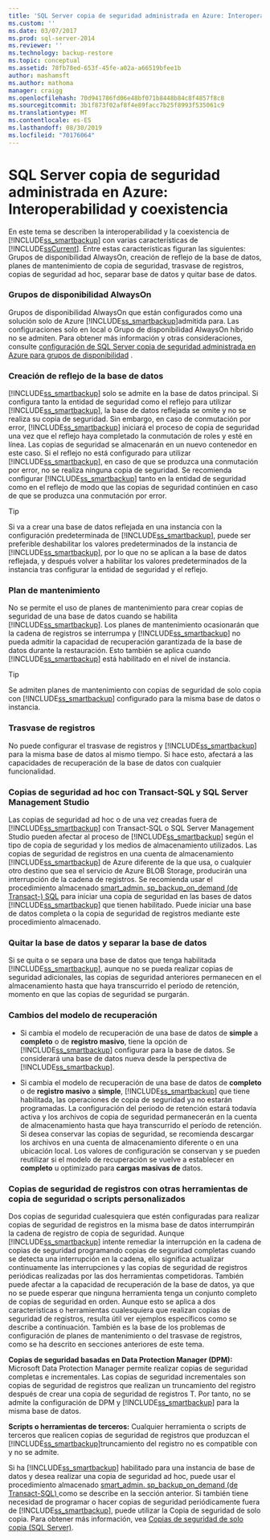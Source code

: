 ```yaml
---
title: 'SQL Server copia de seguridad administrada en Azure: Interoperabilidad y coexistencia | Microsoft Docs'
ms.custom: ''
ms.date: 03/07/2017
ms.prod: sql-server-2014
ms.reviewer: ''
ms.technology: backup-restore
ms.topic: conceptual
ms.assetid: 78fb78ed-653f-45fe-a02a-a66519bfee1b
author: mashamsft
ms.author: mathoma
manager: craigg
ms.openlocfilehash: 70d941786fd06e48bf071b8448b84c8f4857f8c8
ms.sourcegitcommit: 3b1f873f02af8f4e89facc7b25f8993f535061c9
ms.translationtype: MT
ms.contentlocale: es-ES
ms.lasthandoff: 08/30/2019
ms.locfileid: "70176064"
---
```

# <a name="sql-server-managed-backup-to-azure-interoperability-and-coexistence"></a>SQL Server copia de seguridad administrada en Azure: Interoperabilidad y coexistencia
  En este tema se describen la interoperabilidad y la coexistencia de [!INCLUDE[ss_smartbackup](../includes/ss-smartbackup-md.md)] con varias características de [!INCLUDE[ssCurrent](../includes/sscurrent-md.md)]. Entre estas características figuran las siguientes: Grupos de disponibilidad AlwaysOn, creación de reflejo de la base de datos, planes de mantenimiento de copia de seguridad, trasvase de registros, copias de seguridad ad hoc, separar base de datos y quitar base de datos.  
  
### <a name="alwayson-availability-groups"></a>Grupos de disponibilidad AlwaysOn  
 Grupos de disponibilidad AlwaysOn que están configurados como una solución solo de Azure [!INCLUDE[ss_smartbackup](../includes/ss-smartbackup-md.md)]admitida para. Las configuraciones solo en local o Grupo de disponibilidad AlwaysOn híbrido no se admiten. Para obtener más información y otras consideraciones, consulte [configuración de SQL Server copia de seguridad administrada en Azure para grupos de disponibilidad](../../2014/database-engine/setting-up-sql-server-managed-backup-to-windows-azure-for-availability-groups.md) .  
  
### <a name="database-mirroring"></a>Creación de reflejo de la base de datos  
 [!INCLUDE[ss_smartbackup](../includes/ss-smartbackup-md.md)] solo se admite en la base de datos principal. Si configura tanto la entidad de seguridad como el reflejo para utilizar [!INCLUDE[ss_smartbackup](../includes/ss-smartbackup-md.md)], la base de datos reflejada se omite y no se realiza su copia de seguridad. Sin embargo, en caso de conmutación por error, [!INCLUDE[ss_smartbackup](../includes/ss-smartbackup-md.md)] iniciará el proceso de copia de seguridad una vez que el reflejo haya completado la conmutación de roles y esté en línea. Las copias de seguridad se almacenarán en un nuevo contenedor en este caso. Si el reflejo no está configurado para utilizar [!INCLUDE[ss_smartbackup](../includes/ss-smartbackup-md.md)], en caso de que se produzca una conmutación por error, no se realiza ninguna copia de seguridad. Se recomienda configurar [!INCLUDE[ss_smartbackup](../includes/ss-smartbackup-md.md)] tanto en la entidad de seguridad como en el reflejo de modo que las copias de seguridad continúen en caso de que se produzca una conmutación por error.  
  
> [!TIP]  
>  Si va a crear una base de datos reflejada en una instancia con la configuración predeterminada de [!INCLUDE[ss_smartbackup](../includes/ss-smartbackup-md.md)], puede ser preferible deshabilitar los valores predeterminados de la instancia de [!INCLUDE[ss_smartbackup](../includes/ss-smartbackup-md.md)], por lo que no se aplican a la base de datos reflejada, y después volver a habilitar los valores predeterminados de la instancia tras configurar la entidad de seguridad y el reflejo.  
  
### <a name="maintenance-plan"></a>Plan de mantenimiento  
 No se permite el uso de planes de mantenimiento para crear copias de seguridad de una base de datos cuando se habilita [!INCLUDE[ss_smartbackup](../includes/ss-smartbackup-md.md)]. Los planes de mantenimiento ocasionarán que la cadena de registros se interrumpa y [!INCLUDE[ss_smartbackup](../includes/ss-smartbackup-md.md)] no pueda admitir la capacidad de recuperación garantizada de la base de datos durante la restauración. Esto también se aplica cuando [!INCLUDE[ss_smartbackup](../includes/ss-smartbackup-md.md)] está habilitado en el nivel de instancia.  
  
> [!TIP]  
>  Se admiten planes de mantenimiento con copias de seguridad de solo copia con [!INCLUDE[ss_smartbackup](../includes/ss-smartbackup-md.md)] configurado para la misma base de datos o instancia.  
  
### <a name="log-shipping"></a>Trasvase de registros  
 No puede configurar el trasvase de registros y [!INCLUDE[ss_smartbackup](../includes/ss-smartbackup-md.md)] para la misma base de datos al mismo tiempo. Si hace esto, afectará a las capacidades de recuperación de la base de datos con cualquier funcionalidad.  
  
### <a name="ad-hoc-backups-using-transact-sql-and-sql-server-management-studio"></a>Copias de seguridad ad hoc con Transact-SQL y SQL Server Management Studio  
 Las copias de seguridad ad hoc o de una vez creadas fuera de [!INCLUDE[ss_smartbackup](../includes/ss-smartbackup-md.md)] con Transact-SQL o SQL Server Management Studio pueden afectar al proceso de [!INCLUDE[ss_smartbackup](../includes/ss-smartbackup-md.md)] según el tipo de copia de seguridad y los medios de almacenamiento utilizados. Las copias de seguridad de registros en una cuenta de almacenamiento [!INCLUDE[ss_smartbackup](../includes/ss-smartbackup-md.md)] de Azure diferente de la que usa, o cualquier otro destino que sea el servicio de Azure BLOB Storage, producirán una interrupción de la cadena de registros. Se recomienda usar el procedimiento almacenado [smart_admin. sp_backup_on_demand &#40;de Transact-&#41; SQL](/sql/relational-databases/system-stored-procedures/managed-backup-sp-backup-on-demand-transact-sql) para iniciar una copia de seguridad en las bases de datos [!INCLUDE[ss_smartbackup](../includes/ss-smartbackup-md.md)] que tienen habilitado. Puede iniciar una base de datos completa o la copia de seguridad de registros mediante este procedimiento almacenado.  
  
### <a name="drop-database-and-detach-database"></a>Quitar la base de datos y separar la base de datos  
 Si se quita o se separa una base de datos que tenga habilitada [!INCLUDE[ss_smartbackup](../includes/ss-smartbackup-md.md)], aunque no se pueda realizar copias de seguridad adicionales, las copias de seguridad anteriores permanecen en el almacenamiento hasta que haya transcurrido el período de retención, momento en que las copias de seguridad se purgarán.  
  
### <a name="changes-to-recovery-model"></a>Cambios del modelo de recuperación  
  
-   Si cambia el modelo de recuperación de una base de datos de **simple** a **completo** o de **registro masivo**, tiene la opción de [!INCLUDE[ss_smartbackup](../includes/ss-smartbackup-md.md)] configurar para la base de datos. Se considerará una base de datos nueva desde la perspectiva de [!INCLUDE[ss_smartbackup](../includes/ss-smartbackup-md.md)].  
  
-   Si cambia el modelo de recuperación de una base de datos de **completo** o de **registro masivo** a **simple**, [!INCLUDE[ss_smartbackup](../includes/ss-smartbackup-md.md)] que tiene habilitada, las operaciones de copia de seguridad ya no estarán programadas. La configuración del periodo de retención estará todavía activa y los archivos de copia de seguridad permanecerán en la cuenta de almacenamiento hasta que haya transcurrido el período de retención. Si desea conservar las copias de seguridad, se recomienda descargar los archivos en una cuenta de almacenamiento diferente o en una ubicación local. Los valores de configuración se conservan y se pueden reutilizar si el modelo de recuperación se vuelve a establecer en **completo** u optimizado para **cargas masivas de** datos.  
  
### <a name="log-backups-using-other-backup-tools-or-custom-scripts"></a>Copias de seguridad de registros con otras herramientas de copia de seguridad o scripts personalizados  
 Dos copias de seguridad cualesquiera que estén configuradas para realizar copias de seguridad de registros en la misma base de datos interrumpirán la cadena de registro de copia de seguridad. Aunque [!INCLUDE[ss_smartbackup](../includes/ss-smartbackup-md.md)] intente remediar la interrupción en la cadena de copias de seguridad programando copias de seguridad completas cuando se detecta una interrupción en la cadena, ello significa actualizar continuamente las interrupciones y las copias de seguridad de registros periódicas realizadas por las dos herramientas competidoras. También puede afectar a la capacidad de recuperación de la base de datos, ya que no se puede esperar que ninguna herramienta tenga un conjunto completo de copias de seguridad en orden. Aunque esto se aplica a dos características o herramientas cualesquiera que realizan copias de seguridad de registros, resulta útil ver ejemplos específicos como se describe a continuación. También es la base de los problemas de configuración de planes de mantenimiento o del trasvase de registros, como se ha descrito en secciones anteriores de este tema.  
  
 **Copias de seguridad basadas en Data Protection Manager (DPM):** Microsoft Data Protection Manager permite realizar copias de seguridad completas e incrementales. Las copias de seguridad incrementales son copias de seguridad de registros que realizan un truncamiento del registro después de crear una copia de seguridad de registros T. Por tanto, no se admite la configuración de DPM y [!INCLUDE[ss_smartbackup](../includes/ss-smartbackup-md.md)] para la misma base de datos.  
  
 **Scripts o herramientas de terceros:** Cualquier herramienta o scripts de terceros que realicen copias de seguridad de registros que produzcan el [!INCLUDE[ss_smartbackup](../includes/ss-smartbackup-md.md)]truncamiento del registro no es compatible con y no se admite.  
  
 Si ha [!INCLUDE[ss_smartbackup](../includes/ss-smartbackup-md.md)] habilitado para una instancia de base de datos y desea realizar una copia de seguridad ad hoc, puede usar el procedimiento almacenado [smart_admin. sp_backup_on_demand &#40;de Transact-SQL&#41; ](/sql/relational-databases/system-stored-procedures/managed-backup-sp-backup-on-demand-transact-sql) como se describe en la sección anterior. Si también tiene necesidad de programar o hacer copias de seguridad periódicamente fuera de [!INCLUDE[ss_smartbackup](../includes/ss-smartbackup-md.md)], puede utilizar la Copia de seguridad de solo copia.  Para obtener más información, vea [Copias de seguridad de solo copia &#40;SQL Server&#41;](../relational-databases/backup-restore/copy-only-backups-sql-server.md).  
  
  
